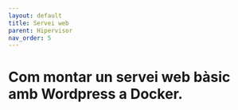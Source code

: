 ```yaml
---
layout: default
title: Servei web
parent: Hipervisor
nav_order: 5
---
```


# Com montar un servei web bàsic amb Wordpress a Docker.
